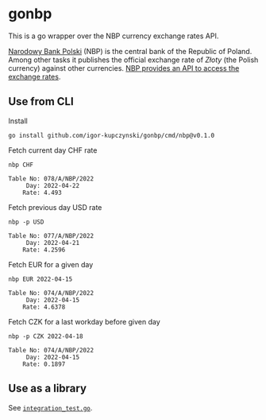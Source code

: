 # gonbp

This is a go wrapper over the NBP currency exchange rates API.

[Narodowy Bank Polski](http://www.nbp.pl/) (NBP) is the central bank of the
Republic of Poland. Among other tasks it publishes the official exchange rate
of _Złoty_ (the Polish currency) against other currencies. [NBP provides an
API to access the exchange rates](http://api.nbp.pl/en.html).

## Use from CLI

Install
```shell
go install github.com/igor-kupczynski/gonbp/cmd/nbp@v0.1.0
```

Fetch current day CHF rate 
```shell
nbp CHF
```

```
Table No: 078/A/NBP/2022
     Day: 2022-04-22
    Rate: 4.493
```

Fetch previous day USD rate
```shell
nbp -p USD
```

```
Table No: 077/A/NBP/2022
     Day: 2022-04-21
    Rate: 4.2596
```

Fetch EUR for a given day
```shell
nbp EUR 2022-04-15
```

```
Table No: 074/A/NBP/2022
     Day: 2022-04-15
    Rate: 4.6378
```

Fetch CZK for a last workday before given day
```shell
nbp -p CZK 2022-04-18
```

```
Table No: 074/A/NBP/2022
     Day: 2022-04-15
    Rate: 0.1897
```

## Use as a library

See [`integration_test.go`](https://github.com/igor-kupczynski/gonbp/blob/main/gonbp_test.go).
